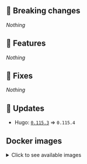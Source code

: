 ## :loudspeaker: Breaking changes

*Nothing*


## :tada: Features

*Nothing*


## :bug: Fixes

*Nothing*


## :heartbeat: Updates

* Hugo: [`0.115.3`](https://github.com/floryn90/docker-hugo/releases/tag/0.115.3) => `0.115.4`


## Docker images

<details>
<summary>Click to see available images</summary>

This release is available from Docker Hub as project `floryn90/hugo` with the following tags:

| Alias tags                   | Version specific tags                      |
| ---------------------------- | ------------------------------------------ |
| `busybox`, `latest`          | `0.115.4-busybox`, `0.115.4`                     |
| `busybox-ci`, `ci`           | `0.115.4-busybox-ci`, `0.115.4-ci`               |
| `busybox-onbuild`, `onbuild` | `0.115.4-busybox-onbuild`, `0.115.4-onbuild`     |
| `alpine`                     | `0.115.4-alpine`                              |
| `alpine-ci`                  | `0.115.4-alpine-ci`                           |
| `alpine-onbuild`             | `0.115.4-alpine-onbuild`                      |
| `asciidoctor`                | `0.115.4-asciidoctor`                         |
| `asciidoctor-ci`             | `0.115.4-asciidoctor-ci`                      |
| `asciidoctor-onbuild`        | `0.115.4-asciidoctor-onbuild`                 |
| `pandoc`                     | `0.115.4-pandoc`                              |
| `pandoc-ci`                  | `0.115.4-pandoc-ci`                           |
| `pandoc-onbuild`             | `0.115.4-pandoc-onbuild`                      |
| `ext-alpine`                 | `0.115.4-ext-alpine`                          |
| `ext-alpine-ci`              | `0.115.4-ext-alpine-ci`                       |
| `ext-alpine-onbuild`         | `0.115.4-ext-alpine-onbuild`                  |
| `ext-asciidoctor`            | `0.115.4-ext-asciidoctor`                     |
| `ext-asciidoctor-ci`         | `0.115.4-ext-asciidoctor-ci`                  |
| `ext-asciidoctor-onbuild`    | `0.115.4-ext-asciidoctor-onbuild`             |
| `ext-pandoc`                 | `0.115.4-ext-pandoc`                          |
| `ext-pandoc-ci`              | `0.115.4-ext-pandoc-ci`                       |
| `ext-pandoc-onbuild`         | `0.115.4-ext-pandoc-onbuild`                  |
| `debian`                     | `0.115.4-debian`                              |
| `debian-ci`                  | `0.115.4-debian-ci`                           |
| `debian-onbuild`             | `0.115.4-debian-onbuild`                      |
| `ext-debian`, `ext`, `latest-ext` | `0.115.4-ext-debian`, `0.115.4-ext`         |
| `ext-debian-ci`, `ext-ci`    | `0.115.4-ext-debian-ci`, `0.115.4-ext-ci`        |
| `ext-debian-onbuild`, `ext-onbuild` | `0.115.4-ext-debian-onbuild`, `0.115.4-ext-onbuild` |
| `ubuntu`                     | `0.115.4-ubuntu`                            |
| `ubuntu-ci`                  | `0.115.4-ubuntu-ci`                         |
| `ubuntu-onbuild`             | `0.115.4-ubuntu-onbuild`                    |
| `ext-ubuntu`                 | `0.115.4-ext-ubuntu`                        |
| `ext-ubuntu-ci`              | `0.115.4-ext-ubuntu-ci`                     |
| `ext-ubuntu-onbuild`         | `0.115.4-ext-ubuntu-onbuild`                |
</details>
